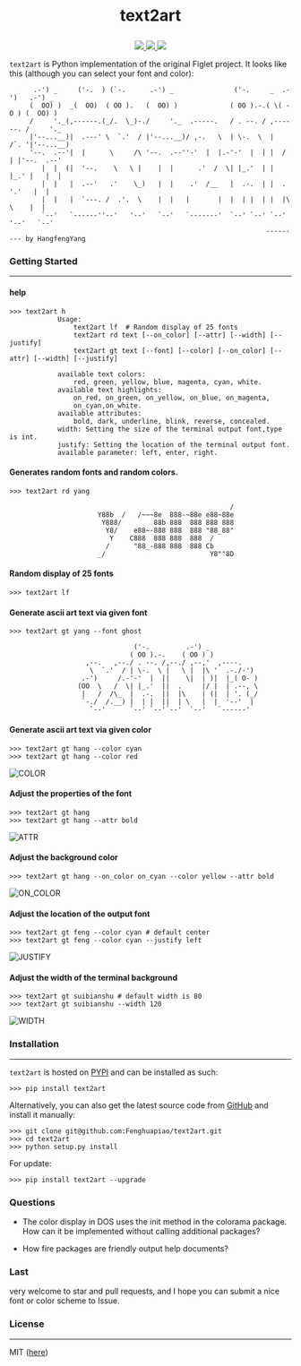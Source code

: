 # <p align="center">text2art </p>
<p align="center">
    <a href="https://github.com/Fenghuapiao/text2art/blob/master/LICENSE">
        <img src="https://img.shields.io/cocoapods/l/EFQRCode.svg?style=flat">
        </a>
    <a href="https://pypi.python.org/pypi/text2art">
        <img src="https://img.shields.io/pypi/v/text2art.svg">
        </a>
    <a href="https://github.com/python/cpython">
        <img src="https://img.shields.io/badge/language-python3-ff69b4.svg">
        </a>
</p>


`text2art` is Python implementation of the original Figlet project. It looks like this (although you can select your font and color):

```
      .-') _     ('-.  ) (`-.      .-') _               ('-.     _  .-')   .-') _
     (  OO) )  _(  OO)  ( OO ).   (  OO) )             ( OO ).-.( \( -O ) (  OO) )
     /     '._(,------.(_/.  \_)-./     '._  .-----.   / . --. / ,------. /     '._
     |'--...__)|  .---' \  `.'  / |'--...__)/ ,-.   \  | \-.  \  |   /`. '|'--...__)
     '--.  .--'|  |      \     /\ '--.  .--''-'  |  |.-'-'  |  | |  /  | |'--.  .--'
        |  |  (|  '--.    \   \ |    |  |      .'  /  \| |_.'  | |  |_.' |   |  |
        |  |   |  .--'   .'    \_)   |  |    .'  /__   |  .-.  | |  .  '.'   |  |
        |  |   |  `---. /  .'.  \    |  |   |       |  |  | |  | |  |\  \    |  |
        `--'   `------''--'   '--'   `--'   `-------'  `--' `--' `--' '--'   `--'
                                                                --------- by HangfengYang
```


### Getting Started
---

#### help
```
>>> text2art h
            Usage:
                text2art lf  # Random display of 25 fonts
                text2art rd text [--on_color] [--attr] [--width] [--justify]
                text2art gt text [--font] [--color] [--on_color] [--attr] [--width] [--justify]
    
            available text colors:
                red, green, yellow, blue, magenta, cyan, white.
            available text highlights:
                on_red, on_green, on_yellow, on_blue, on_magenta, 
                on_cyan,on_white.
            available attributes:
                bold, dark, underline, blink, reverse, concealed.
            width: Setting the size of the terminal output font,type is int.
            justify: Setting the location of the terminal output font.
            available parameter: left, enter, right.
```

#### Generates random fonts and random colors.

```
>>> text2art rd yang

                                                       /
                      Y88b  /   /~~~8e  888-~88e e88~88e
                       Y888/        88b 888  888 888 888
                        Y8/    e88~-888 888  888 "88_88"
                         Y    C888  888 888  888  /
                        /      "88_-888 888  888 Cb
                      _/                          Y8""8D
```

#### Random display of 25 fonts

```
>>> text2art lf
```

#### Generate ascii art text via given font

```
>>> text2art gt yang --font ghost

                               ('-.         .-') _
                              ( OO ).-.    ( OO ) )
                   ,--.   ,--./ . --. /,--./ ,--,'  ,----.
                    \  `.'  / | \-.  \ |   \ |  |\ '  .-./-')
                  .-')     /.-'-'  |  ||    \|  | )|  |_( O- )
                 (OO  \   /  \| |_.'  ||  .     |/ |  | .--, \
                  |   /  /\_  |  .-.  ||  |\    | (|  | '. (_/
                  `-./  /.__) |  | |  ||  | \   |  |  '--'  |
                    `--'      `--' `--'`--'  `--'   `------'
```

#### Generate ascii art text via given color

```
>>> text2art gt hang --color cyan
>>> text2art gt hang --color red
```

![COLOR][colored]



#### Adjust the properties of the font

```
>>> text2art gt hang 
>>> text2art gt hang --attr bold
```
![ATTR][attr]

#### Adjust the background color

```
>>> text2art gt hang --on_color on_cyan --color yellow --attr bold
```

![ON_COLOR][on_color]


#### Adjust the location of the output font

```
>>> text2art gt feng --color cyan # default center
>>> text2art gt feng --color cyan --justify left
```

![JUSTIFY][justify]

#### Adjust the width of the terminal background

```
>>> text2art gt suibianshu # default width is 80
>>> text2art gt suibianshu --width 120
```

![WIDTH][width]

### Installation
---

`text2art` is hosted on [PYPI](https://pypi.python.org/pypi/text2art) and can be installed as such:

```
>>> pip install text2art
```

Alternatively, you can also get the latest source code from [GitHub](https://github.com/Fenghuapiao/text2art) and install it manually:

```
>>> git clone git@github.com:Fenghuapiao/text2art.git
>>> cd text2art
>>> python setup.py install
```

For update:

```
>>> pip install text2art --upgrade
```

### Questions

* The color display in DOS uses the init method in the colorama package. How can it be implemented without calling additional packages?

* How fire packages are friendly output help documents?

### Last

very welcome to star and pull requests, and I hope you can submit a nice font or color scheme to Issue.

### License
---

MIT ([here](https://github.com/Fenghuapiao/text2art/blob/master/LICENSE))

[colored]: https://raw.githubusercontent.com/Fenghuapiao/text2art/master/screenshot/colored.png
[justify]: https://raw.githubusercontent.com/Fenghuapiao/text2art/master/screenshot/justify_left.png
[on_color]: https://raw.githubusercontent.com/Fenghuapiao/text2art/master/screenshot/on_color.png
[attr]: https://raw.githubusercontent.com/Fenghuapiao/text2art/master/screenshot/set_attr.png
[width]: https://raw.githubusercontent.com/Fenghuapiao/text2art/master/screenshot/set_width.png